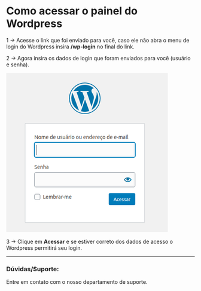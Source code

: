 # Como acessar o painel do Wordpress

1 -> Acesse o link que foi enviado para você, caso ele não abra o menu de login do Wordpress insira **/wp-login** no final do link.

2 -> Agora insira os dados de login que foram enviados para você (usuário e senha).

![login](https://github.com/Oficina-do-Dev/Tutoriais/blob/main/WordPress/01%20-%20Como%20acessar%20o%20painel/images/image1.png)

3 -> Clique em **Acessar** e se estiver correto dos dados de acesso o Wordpress permitirá seu login.

<hr> 

### Dúvidas/Suporte:
Entre em contato com o nosso departamento de suporte.